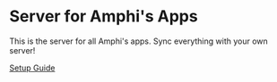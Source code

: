 # Server for Amphi's Apps

This is the server for all Amphi's apps. Sync everything with your own server!

[Setup Guide](https://amphi.site/archives/servers)